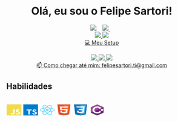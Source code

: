
<h1 align='center'>
  Olá, eu sou o Felipe Sartori!
</h1>

<!-- <p align='center'>
  A mobile and .net developer from Curitiba, Brazil.
</p> -->

<div align='center'> 
    <img src="https://img.shields.io/badge/linkedin-%230077B5.svg?&style=for-the-badge&logo=linkedin&logoColor=white" />
  </a>&nbsp;&nbsp;
  <a href="https://www.instagram.com/sartorifelipe_">
    <img src="https://img.shields.io/badge/instagram-%23E4405F.svg?&style=for-the-badge&logo=instagram&logoColor=white" />        
  </a>&nbsp;&nbsp;  
</div>

<div align="center">
  <a href="https://github.com/felipesartori">
  <img height="150em" src="https://github-readme-stats.vercel.app/api?username=felipesartori&theme=github_dark&show_icons=true&locale=pt-br"/>
  <img height="150em" src="https://github-readme-stats.vercel.app/api/top-langs/?username=felipesartori&layout=compact&langs_count=7&theme=github_dark"/>
</div>

<div align='center'>
  💻 Meu Setup<br/><br/>
  <img src="https://img.shields.io/badge/windows%2010-%230078D6.svg?&style=for-the-badge&logo=windows&logoColor=white" />
  <img src="https://img.shields.io/badge/intel-core%20i7%209th-%230071C5.svg?&style=for-the-badge&logo=intel&logoColor=white" />
  <img src="https://img.shields.io/badge/RAM-16GB-%230071C5.svg?&style=for-the-badge&logoColor=white" />
</div>

<div align='center'>
  📫 Como chegar até mim: <a href='mailto:felipesartori.ti@gmail.com'>felipesartori.ti@gmail.com</a>
</div>


## Habilidades

<div style="display: inline_block"><br>
  <img align="center" alt="Js" height="30" width="40" src="https://raw.githubusercontent.com/devicons/devicon/master/icons/javascript/javascript-plain.svg">
  <img align="center" alt="Ts" height="30" width="40" src="https://raw.githubusercontent.com/devicons/devicon/master/icons/typescript/typescript-plain.svg">
  <img align="center" alt="React" height="30" width="40" src="https://raw.githubusercontent.com/devicons/devicon/master/icons/react/react-original.svg">
  <img align="center" alt="HTML" height="30" width="40" src="https://raw.githubusercontent.com/devicons/devicon/master/icons/html5/html5-original.svg">
  <img align="center" alt="CSS" height="30" width="40" src="https://raw.githubusercontent.com/devicons/devicon/master/icons/css3/css3-original.svg">
  <img align="center" alt="Csharp" height="30" width="40" src="https://raw.githubusercontent.com/devicons/devicon/master/icons/csharp/csharp-original.svg">
</div>  

  ##

<!-- 
<img align="right" src="https://img.shields.io/badge/firebase-ffca28?style=for-the-badge&logo=firebase&logoColor=black" />

<img align="right" src="https://img.shields.io/badge/Insomnia-5849be?style=for-the-badge&logo=Insomnia&logoColor=white" />

<img align="right" src="https://img.shields.io/badge/Node.js-339933?style=for-the-badge&logo=nodedotjs&logoColor=white" />

<img align="right" src="https://img.shields.io/badge/Postman-FF6C37?style=for-the-badge&logo=Postman&logoColor=white" />

<img align="right" src="https://img.shields.io/badge/React-20232A?style=for-the-badge&logo=react&logoColor=61DAFB" />

<img align="right" src="https://img.shields.io/badge/Swagger-85EA2D?style=for-the-badge&logo=Swagger&logoColor=white" />

<img align="right" src="https://img.shields.io/badge/MongoDB-4EA94B?style=for-the-badge&logo=mongodb&logoColor=white" />

<img align="right" src="https://img.shields.io/badge/Microsoft%20SQL%20Server-CC2927?style=for-the-badge&logo=microsoft%20sql%20server&logoColor=white" />

<img align="right" src="https://img.shields.io/badge/MySQL-005C84?style=for-the-badge&logo=mysql&logoColor=white" />

<img align="right" src="https://img.shields.io/badge/PostgreSQL-316192?style=for-the-badge&logo=postgresql&logoColor=white" />

<img align="right" src="https://img.shields.io/badge/React_Native-20232A?style=for-the-badge&logo=react&logoColor=61DAFB" />

<img align="right" src="https://img.shields.io/badge/Flutter-02569B?style=for-the-badge&logo=flutter&logoColor=white" />

<img align="right" src="https://img.shields.io/badge/TypeScript-007ACC?style=for-the-badge&logo=typescript&logoColor=white" />

<img align="right" src="https://img.shields.io/badge/json-5E5C5C?style=for-the-badge&logo=json&logoColor=white" />

<img align="right" src="https://img.shields.io/badge/HTML5-E34F26?style=for-the-badge&logo=html5&logoColor=white" />

<img align="right" src="https://img.shields.io/badge/JavaScript-323330?style=for-the-badge&logo=javascript&logoColor=F7DF1E" />

<img align="right" src="https://img.shields.io/badge/Delphi-B22222?style=for-the-badge&logo=delphi&logoColor=white" /> -->


<!-- 

<details>
  <summary>📃 Resume</summary>

## Education

- 📖 **Web Development**\
📆 2013 - 2016\
📍 **University of the West of São Paulo** - Presidente Prudente, Brazil

## Experience

- 👨‍💻 **Systems Analyst and Front End Developer**\
📆 2015 - 2016\
📍 **Web Works** - Presidente Prudente/SP, Brazil

<img align="right" src="https://img.shields.io/badge/Windows-0078D6?logo=windows&logoColor=white" />
<img align="right" src="https://img.shields.io/badge/Microsoft%20Excel-217346?logo=microsoft-excel&logoColor=white" />
<img align="right" src="https://img.shields.io/badge/Microsoft%20Office-D83B01?logo=microsoft-office&logoColor=white" />
<img align="right" src="https://img.shields.io/badge/SAP-0FAAFF?logo=sap&logoColor=white" />

</details> 

-->

